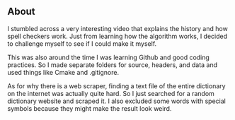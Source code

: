 ## About

I stumbled across a very interesting video that explains the history and how spell checkers work. Just from learning how the algorithm works, I decided to challenge myself to see if I could make it myself.

This was also around the time I was learning Github and good coding practices. So I made separate folders for source, headers, and data and used things like Cmake and .gitignore. 

As for why there is a web scraper, finding a text file of the entire dictionary on the internet was actually quite hard. So I just searched for a random dictionary website and scraped it. I also excluded some words with special symbols because they might make the result look weird. 

